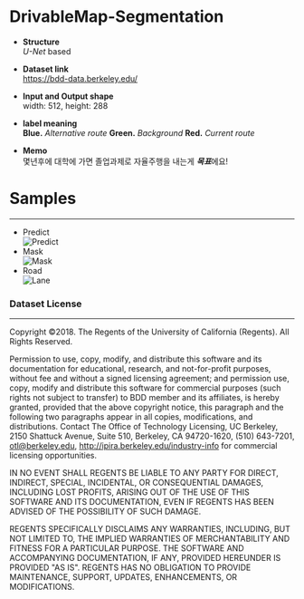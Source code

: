 # DrivableMap-Segmentation

* **Structure**  
*U-Net* based

* **Dataset link**  
https://bdd-data.berkeley.edu/


* **Input and Output shape**  
width: 512, height: 288


* **label meaning**  
**Blue.** *Alternative route* **Green.** *Background* **Red.** *Current route*  

* **Memo**  
몇년후에 대학에 가면 졸업과제로 자율주행을 내는게 ***목표***에요!

# Samples
--------
* Predict  
![Predict](https://user-images.githubusercontent.com/52787702/76678225-5dac2600-6619-11ea-970d-d41d41afe0ec.gif)
* Mask  
![Mask](https://user-images.githubusercontent.com/52787702/76678227-613fad00-6619-11ea-946b-a7cb561b8fc2.gif)
* Road  
![Lane](https://user-images.githubusercontent.com/52787702/76678485-cbf1e800-661b-11ea-98b9-7e2df1577ce8.gif)

### Dataset License  
-------
Copyright ©2018. The Regents of the University of California (Regents). All Rights Reserved. 

Permission to use, copy, modify, and distribute this software and its documentation for educational, research, and not-for-profit purposes, without fee and without a signed licensing agreement; and permission use, copy, modify and distribute this software for commercial purposes (such rights not subject to transfer) to BDD member and its affiliates, is hereby granted, provided that the above copyright notice, this paragraph and the following two paragraphs appear in all copies, modifications, and distributions. Contact The Office of Technology Licensing, UC Berkeley, 2150 Shattuck Avenue, Suite 510, Berkeley, CA 94720-1620, (510) 643-7201, otl@berkeley.edu, http://ipira.berkeley.edu/industry-info for commercial licensing opportunities.

IN NO EVENT SHALL REGENTS BE LIABLE TO ANY PARTY FOR DIRECT, INDIRECT, SPECIAL, INCIDENTAL, OR CONSEQUENTIAL DAMAGES, INCLUDING LOST PROFITS, ARISING OUT OF THE USE OF THIS SOFTWARE AND ITS DOCUMENTATION, EVEN IF REGENTS HAS BEEN ADVISED OF THE POSSIBILITY OF SUCH DAMAGE.

REGENTS SPECIFICALLY DISCLAIMS ANY WARRANTIES, INCLUDING, BUT NOT LIMITED TO, THE IMPLIED WARRANTIES OF MERCHANTABILITY AND FITNESS FOR A PARTICULAR PURPOSE. THE SOFTWARE AND ACCOMPANYING DOCUMENTATION, IF ANY, PROVIDED HEREUNDER IS PROVIDED "AS IS". REGENTS HAS NO OBLIGATION TO PROVIDE MAINTENANCE, SUPPORT, UPDATES, ENHANCEMENTS, OR MODIFICATIONS.
